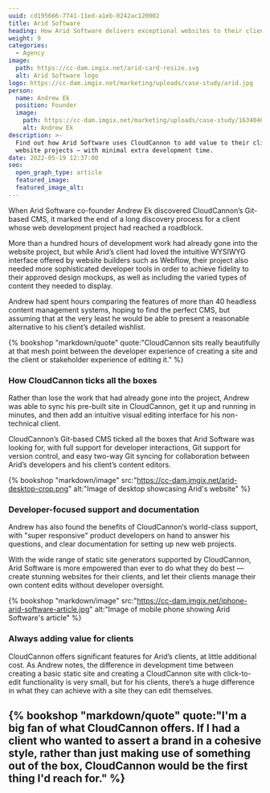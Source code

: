 ```yaml
---
uuid: cd195666-7741-11ed-a1eb-0242ac120002
title: Arid Software
heading: How Arid Software delivers exceptional websites to their clients
weight: 9
categories:
  - Agency
image:
  path: https://cc-dam.imgix.net/arid-card-resize.svg
  alt: Arid Software logo
logo: https://cc-dam.imgix.net/marketing/uploads/case-study/arid.jpg
person:
  name: Andrew Ek
  position: Founder
  image: 
    path: https://cc-dam.imgix.net/marketing/uploads/case-study/1634046696799.jpg
    alt: Andrew Ek
description: >-
  Find out how Arid Software uses CloudCannon to add value to their clients'
  website projects — with minimal extra development time.
date: 2022-05-19 12:37:00
seo:
  open_graph_type: article
  featured_image:
  featured_image_alt:
---
```

When Arid Software co-founder Andrew Ek discovered CloudCannon’s Git-based
CMS, it marked the end of a long discovery process for a client whose web
development project had reached a roadblock.

More than a hundred hours of development work had already gone into the
website project, but while Arid’s client had loved the intuitive WYSIWYG
interface offered by website builders such as Webflow, their project also
needed more sophisticated developer tools in order to achieve fidelity to
their approved design mockups, as well as including the varied types of
content they needed to display.

Andrew had spent hours comparing the features of more than 40 headless
content management systems, hoping to find the perfect CMS, but assuming
that at the very least he would be able to present a reasonable
alternative to his client’s detailed wishlist.

{% bookshop "markdown/quote" quote:"CloudCannon sits really beautifully at that mesh point between the developer experience of creating a site and the client or stakeholder experience of editing it." %}

### How CloudCannon ticks all the boxes

Rather than lose the work that had already gone into the project, Andrew
was able to sync his pre-built site in CloudCannon, get it up and running
in minutes, and then add an intuitive visual editing interface for his
non-technical client.

CloudCannon’s Git-based CMS ticked all the boxes that Arid Software was
looking for, with full support for developer interactions, Git support for
version control, and easy two-way Git syncing for collaboration between
Arid’s developers and his client’s content editors.

{% bookshop "markdown/image" src:"https://cc-dam.imgix.net/arid-desktop-crop.png" alt:"Image of desktop showcasing Arid's website" %}

### Developer-focused support and documentation

Andrew has also found the benefits of CloudCannon‘s world-class support,
with "super responsive" product developers on hand to answer his
questions, and clear documentation for setting up new web projects.&nbsp;

With the wide range of static site generators supported by CloudCannon,
Arid Software is more empowered than ever to do what they do best — create
stunning websites for their clients, and let their clients manage their
own content edits without developer oversight.

{% bookshop "markdown/image" src:"https://cc-dam.imgix.net/iphone-arid-software-article.jpg" alt:"Image of mobile phone showing Arid Software's article" %}

### Always adding value for clients

CloudCannon offers significant features for Arid’s clients, at little
additional cost. As Andrew notes, the difference in development time
between creating a basic static site and creating a CloudCannon site with
click-to-edit functionality is very small, but for his clients, there’s a
huge difference in what they can achieve with a site they can edit
themselves.

{% bookshop "markdown/quote" quote:"I'm a big fan of what CloudCannon offers. If I had a client who wanted to assert a brand in a cohesive style, rather than just making use of something out of the box, CloudCannon would be the first thing I'd reach for." %}
---

